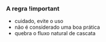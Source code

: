 ### A regra !important

* cuidado, evite o uso
* não é considerado uma boa prática
* quebra o fluxo natural de cascata


